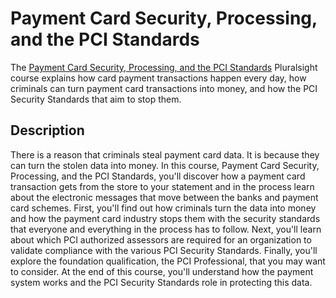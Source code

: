# Payment Card Security, Processing, and the PCI Standards

The [Payment Card Security, Processing, and the PCI Standards](https://app.pluralsight.com/library/courses/payment-card-security-processing-pci-standards) Pluralsight course explains how card payment transactions happen every day, how criminals can turn payment card transactions into money, and how the PCI Security Standards that aim to stop them.

## Description
There is a reason that criminals steal payment card data. It is because they can turn the stolen data into money. In this course, Payment Card Security, Processing, and the PCI Standards, you'll discover how a payment card transaction gets from the store to your statement and in the process learn about the electronic messages that move between the banks and payment card schemes. First, you'll find out how criminals turn the data into money and how the payment card industry stops them with the security standards that everyone and everything in the process has to follow. Next, you'll learn about which PCI authorized assessors are required for an organization to validate compliance with the various PCI Security Standards. Finally, you'll explore the foundation qualification, the PCI Professional, that you may want to consider. At the end of this course, you'll understand how the payment system works and the PCI Security Standards role in protecting this data.